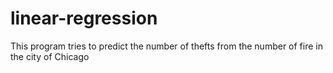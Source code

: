 # linear-regression

This program tries to predict the number of thefts from 
the number of fire in the city of Chicago
